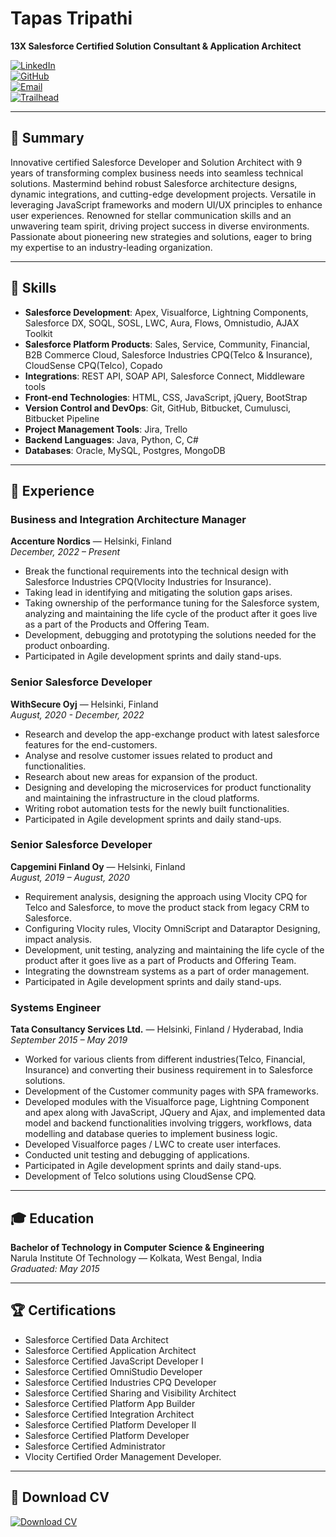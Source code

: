 # Tapas Tripathi
**13X Salesforce Certified Solution Consultant & Application Architect**

[![LinkedIn](https://img.shields.io/badge/LinkedIn-blue?style=flat-square&logo=linkedin)](https://www.linkedin.com/in/tapas-tripathi)  
[![GitHub](https://img.shields.io/badge/GitHub-black?style=flat-square&logo=github)](https://github.com/joyeshucode)  
[![Email](https://img.shields.io/badge/Email-red?style=flat-square&logo=gmail)](mailto:johndoe@example.com)  
[![Trailhead](https://img.shields.io/badge/Trailhead-blue?style=flat-square&logo=salesforce)](https://www.salesforce.com/trailblazer/tapastripathi)

* * *

## 📝 Summary

Innovative certified Salesforce Developer and Solution Architect with 9 years of transforming complex business needs into seamless technical solutions. Mastermind behind robust Salesforce architecture designs, dynamic integrations, and cutting-edge development projects. Versatile in leveraging JavaScript frameworks and modern UI/UX principles to enhance user experiences. Renowned for stellar communication skills and an unwavering team spirit, driving project success in diverse environments. Passionate about pioneering new strategies and solutions, eager to bring my expertise to an industry-leading organization.

* * *

## 🔧 Skills

- **Salesforce Development**: Apex, Visualforce, Lightning Components, Salesforce DX, SOQL, SOSL, LWC, Aura, Flows, Omnistudio, AJAX Toolkit
- **Salesforce Platform Products**: Sales, Service, Community, Financial, B2B Commerce Cloud, Salesforce Industries CPQ(Telco & Insurance), CloudSense CPQ(Telco), Copado
- **Integrations**: REST API, SOAP API, Salesforce Connect, Middleware tools
- **Front-end Technologies**: HTML, CSS, JavaScript, jQuery, BootStrap
- **Version Control and DevOps**: Git, GitHub, Bitbucket, Cumulusci, Bitbucket Pipeline
- **Project Management Tools**: Jira, Trello
- **Backend Languages**: Java, Python, C, C#
- **Databases**: Oracle, MySQL, Postgres, MongoDB
* * *

## 💼 Experience

### Business and Integration Architecture Manager

**Accenture Nordics** — Helsinki, Finland  
*December, 2022 – Present*

- Break the functional requirements into the technical design with Salesforce Industries CPQ(Vlocity Industries for Insurance).
- Taking lead in identifying and mitigating the solution gaps arises.
- Taking ownership of the performance tuning for the Salesforce system, analyzing and maintaining the life cycle of the product after it goes live as a part of the Products and Offering Team.
- Development, debugging and prototyping the solutions needed for the product onboarding.
- Participated in Agile development sprints and daily stand-ups.

### Senior Salesforce Developer

**WithSecure Oyj** — Helsinki, Finland  
*August, 2020 - December, 2022*

- Research and develop the app-exchange product with latest salesforce features for the end-customers.
- Analyse and resolve customer issues related to product and functionalities.
- Research about new areas for expansion of the product.
- Designing and developing the microservices for product functionality and maintaining the infrastructure in the cloud platforms.
- Writing robot automation tests for the newly built functionalities.
- Participated in Agile development sprints and daily stand-ups.

### Senior Salesforce Developer

**Capgemini Finland Oy** — Helsinki, Finland  
*August, 2019 – August, 2020*

- Requirement analysis, designing the approach using Vlocity CPQ for Telco and Salesforce, to move the product stack from legacy CRM to Salesforce.
- Configuring Vlocity rules, Vlocity OmniScript and Dataraptor Designing, impact analysis.
- Development, unit testing, analyzing and maintaining the life cycle of the product after it goes live as a part of Products and Offering Team.
- Integrating the downstream systems as a part of order management.
- Participated in Agile development sprints and daily stand-ups.

### Systems Engineer

**Tata Consultancy Services Ltd.** — Helsinki, Finland / Hyderabad, India  
*September 2015 – May 2019*

- Worked for various clients from different industries(Telco, Financial, Insurance) and converting their business requirement in to Salesforce solutions.
- Development of the Customer community pages with SPA frameworks.
- Developed modules with the Visualforce page, Lightning Component and apex along with JavaScript, JQuery and Ajax, and implemented data model and backend functionalities involving triggers, workflows, data modelling and database queries to implement business logic.
- Developed Visualforce pages / LWC to create user interfaces.
- Conducted unit testing and debugging of applications.
- Participated in Agile development sprints and daily stand-ups.
- Development of Telco solutions using CloudSense CPQ.

* * *

## 🎓 Education

**Bachelor of Technology in Computer Science & Engineering**  
Narula Institute Of Technology — Kolkata, West Bengal, India  
*Graduated: May 2015*

* * *

## 🏆 Certifications

- Salesforce Certified Data Architect
- Salesforce Certified Application Architect
- Salesforce Certified JavaScript Developer I
- Salesforce Certified OmniStudio Developer
- Salesforce Certified Industries CPQ Developer
- Salesforce Certified Sharing and Visibility Architect
- Salesforce Certified Platform App Builder
- Salesforce Certified Integration Architect
- Salesforce Certified Platform Developer II
- Salesforce Certified Platform Developer 
- Salesforce Certified Administrator
- Vlocity Certified Order Management Developer.

* * *

## 📄 Download CV

[![Download CV](https://img.shields.io/badge/Download%20CV-blue?style=flat-square&logo=adobe-acrobat-reader&logoColor=white)](https://github.com/johndoe/cv/raw/main/John_Doe_CV.pdf)
